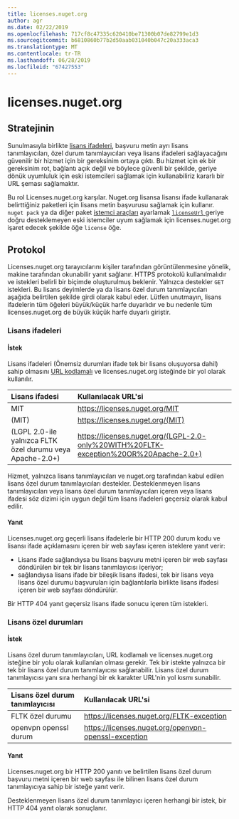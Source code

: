```yaml
---
title: licenses.nuget.org
author: agr
ms.date: 02/22/2019
ms.openlocfilehash: 717cf8c47335c620410be71300b07de82799e1d3
ms.sourcegitcommit: b6810860b77b2d50aab031040b047c20a333aca3
ms.translationtype: MT
ms.contentlocale: tr-TR
ms.lasthandoff: 06/28/2019
ms.locfileid: "67427553"
---
```

# <a name="licensesnugetorg"></a>licenses.nuget.org

## <a name="rationale"></a>Stratejinin

Sunulmasıyla birlikte [lisans ifadeleri](../reference/nuspec.md#license), başvuru metin ayrı lisans tanımlayıcıları, özel durum tanımlayıcıları veya lisans ifadeleri sağlayacağını güvenilir bir hizmet için bir gereksinim ortaya çıktı.
Bu hizmet için ek bir gereksinim rot, bağlantı açık değil ve böylece güvenli bir şekilde, geriye dönük uyumluluk için eski istemcileri sağlamak için kullanabiliriz kararlı bir URL şeması sağlamaktır.

Bu rol Licenses.nuget.org karşılar. Nuget.org lisansa lisansı ifade kullanarak belirttiğiniz paketleri için lisans metin başvurusu sağlamak için kullanır. `nuget pack` ya da diğer paket [istemci araçları](../install-nuget-client-tools.md) ayarlamak [ `licenseUrl` ](../reference/nuspec.md#licenseurl) geriye doğru desteklemeyen eski istemciler uyum sağlamak için licenses.nuget.org işaret edecek şekilde öğe `license` öğe.

## <a name="protocol"></a>Protokol

Licenses.nuget.org tarayıcılarını kişiler tarafından görüntülenmesine yönelik, makine tarafından okunabilir yanıt sağlanır.
HTTPS protokolü kullanılmalıdır ve istekleri belirli bir biçimde oluşturulmuş beklenir. Yalnızca destekler `GET` istekleri.
Bu lisans deyimlerde ya da lisans özel durum tanımlayıcıları aşağıda belirtilen şekilde girdi olarak kabul eder. Lütfen unutmayın, lisans ifadelerin tüm öğeleri büyük/küçük harfe duyarlıdır ve bu nedenle tüm licenses.nuget.org de büyük küçük harfe duyarlı giriştir.

### <a name="license-expressions"></a>Lisans ifadeleri

#### <a name="request"></a>İstek

Lisans ifadeleri (Önemsiz durumları ifade tek bir lisans oluşuyorsa dahil) sahip olmasını [URL kodlamalı](https://tools.ietf.org/html/rfc3986#section-2.1) ve licenses.nuget.org isteğinde bir yol olarak kullanılır.

| Lisans ifadesi | Kullanılacak URL'si |
|:---|:---|
| MIT                                                | <https://licenses.nuget.org/MIT> |
| (MIT)                                              | <https://licenses.nuget.org/(MIT)> |
| (LGPL 2.0-ile yalnızca FLTK özel durumu veya Apache-2.0+) | <https://licenses.nuget.org/(LGPL-2.0-only%20WITH%20FLTK-exception%20OR%20Apache-2.0+)> |

Hizmet, yalnızca lisans tanımlayıcıları ve nuget.org tarafından kabul edilen lisans özel durum tanımlayıcıları destekler. Desteklenmeyen lisans tanımlayıcıları veya lisans özel durum tanımlayıcıları içeren veya lisans ifadesi söz dizimi için uygun değil tüm lisans ifadeleri geçersiz olarak kabul edilir.

#### <a name="response"></a>Yanıt

Licenses.nuget.org geçerli lisans ifadelerle bir HTTP 200 durum kodu ve lisansı ifade açıklamasını içeren bir web sayfası içeren isteklere yanıt verir:

* Lisans ifade sağlandıysa bu lisans başvuru metni içeren bir web sayfası döndürülen bir tek bir lisans tanımlayıcısı içeriyor;
* sağlandıysa lisans ifade bir bileşik lisans ifadesi, tek bir lisans veya lisans özel durumu başvuruları için bağlantılarla birlikte lisans ifadesi içeren bir web sayfası döndürülür.

Bir HTTP 404 yanıt geçersiz lisans ifade sonucu içeren tüm istekleri.

### <a name="license-exceptions"></a>Lisans özel durumları

#### <a name="request"></a>İstek

Lisans özel durum tanımlayıcıları, URL kodlamalı ve licenses.nuget.org isteğine bir yolu olarak kullanılan olması gerekir. Tek bir istekte yalnızca bir tek bir lisans özel durum tanımlayıcısı sağlanabilir. Lisans özel durum tanımlayıcısı yanı sıra herhangi bir ek karakter URL'nin yol kısmı sunabilir.

| Lisans özel durum tanımlayıcısı | Kullanılacak URL'si |
|:---|:---|
|FLTK özel durumu            | <https://licenses.nuget.org/FLTK-exception> |
|openvpn openssl durum | <https://licenses.nuget.org/openvpn-openssl-exception> |

#### <a name="response"></a>Yanıt

Licenses.nuget.org bir HTTP 200 yanıtı ve belirtilen lisans özel durum başvuru metni içeren bir web sayfası ile bilinen lisans özel durum tanımlayıcıya sahip bir isteğe yanıt verir.

Desteklenmeyen lisans özel durum tanımlayıcı içeren herhangi bir istek, bir HTTP 404 yanıt olarak sonuçlanır.